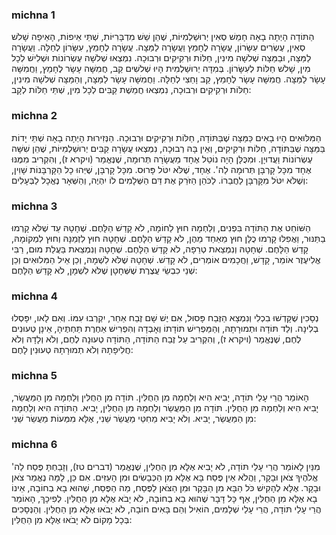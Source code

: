 
### michna 1
הַתּוֹדָה הָיְתָה בָאָה חָמֵשׁ סְאִין יְרוּשַׁלְמִיּוֹת, שֶׁהֵן שֵׁשׁ מִדְבָּרִיּוֹת, שְׁתֵּי אֵיפוֹת, הָאֵיפָה שָׁלשׁ סְאִין, עֶשְׂרִים עִשָּׂרוֹן, עֲשָׂרָה לֶחָמֵץ וַעֲשָׂרָה לַמַּצָּה. עֲשָׂרָה לֶחָמֵץ, עִשָּׂרוֹן לְחַלָּה. וַעֲשָׂרָה לַמַּצָּה, וּבַמַּצָּה שְׁלשָׁה מִינִין, חַלּוֹת וּרְקִיקִים וּרְבוּכָה. נִמְצְאוּ שְׁלשָׁה עֶשְׂרוֹנוֹת וּשְׁלִישׁ לְכָל מִין, שָׁלשׁ חַלּוֹת לְעִשָּׂרוֹן. בְּמִדָּה יְרוּשַׁלְמִית הָיוּ שְׁלשִׁים קַב, חֲמִשָּׁה עָשָׂר לֶחָמֵץ, וַחֲמִשָּׁה עָשָׂר לַמַּצָּה. חֲמִשָּׁה עָשָׂר לֶחָמֵץ, קַב וָחֵצִי לְחַלָּה. וַחֲמִשָּׁה עָשָׂר לַמַּצָּה, וְהַמַּצָּה שְׁלשָׁה מִינִין, חַלּוֹת וּרְקִיקִים וּרְבוּכָה, נִמְצְאוּ חֲמֵשֶׁת קַבִּים לְכָל מִין, שְׁתֵּי חַלּוֹת לְקָב:

### michna 2
הַמִּלּוּאִים הָיוּ בָאִים כַּמַּצָּה שֶׁבַּתּוֹדָה, חַלּוֹת וּרְקִיקִים וּרְבוּכָה. הַנְּזִירוּת הָיְתָה בָאָה שְׁתֵּי יָדוֹת בַּמַּצָּה שֶׁבַּתּוֹדָה, חַלּוֹת וּרְקִיקִים, וְאֵין בָּהּ רְבוּכָה, נִמְצְאוּ עֲשָׂרָה קַבִּים יְרוּשַׁלְמִיּוֹת, שֶׁהֵן שִׁשָּׁה עֶשְׂרוֹנוֹת וַעֲדוּיָן. וּמִכֻּלָּן הָיָה נוֹטֵל אֶחָד מֵעֲשָׂרָה תְּרוּמָה, שֶׁנֶּאֱמַר (ויקרא ז), וְהִקְרִיב מִמֶּנּוּ אֶחָד מִכָּל קָרְבָּן תְּרוּמָה לַה'. אֶחָד, שֶׁלֹּא יִטֹּל פָּרוּס. מִכָּל קָרְבָּן, שֶׁיְּהוּ כָל הַקָּרְבָּנוֹת שָׁוִין, וְשֶׁלֹּא יִטֹּל מִקָּרְבָּן לַחֲבֵרוֹ. לַכֹּהֵן הַזֹּרֵק אֶת דַּם הַשְּׁלָמִים לוֹ יִהְיֶה, וְהַשְּׁאָר נֶאֱכָל לַבְּעָלִים:

### michna 3
הַשּׁוֹחֵט אֶת הַתּוֹדָה בִּפְנִים, וְלַחְמָהּ חוּץ לַחוֹמָה, לֹא קָדַשׁ הַלָּחֶם. שְׁחָטָהּ עַד שֶׁלֹּא קָרְמוּ בַתַּנּוּר, וַאֲפִלּוּ קָרְמוּ כֻלָּן חוּץ מֵאַחַד מֵהֶן, לֹא קָדַשׁ הַלָּחֶם. שְׁחָטָהּ חוּץ לִזְמַנָּהּ וְחוּץ לִמְקוֹמָהּ, קָדַשׁ הַלָּחֶם. שְׁחָטָהּ וְנִמְצֵאת טְרֵפָה, לֹא קָדַשׁ הַלָּחֶם. שְׁחָטָהּ וְנִמְצֵאת בַּעֲלַת מוּם, רַבִּי אֱלִיעֶזֶר אוֹמֵר, קָדָשׁ, וַחֲכָמִים אוֹמְרִים, לֹא קָדַשׁ. שְׁחָטָהּ שֶׁלֹּא לִשְׁמָהּ, וְכֵן אֵיל הַמִּלוּאִים וְכֵן שְׁנֵי כִבְשֵׂי עֲצֶרֶת שֶׁשְּׁחָטָן שֶׁלֹּא לִשְׁמָן, לֹא קָדַשׁ הַלָּחֶם:

### michna 4
נְסָכִין שֶׁקָּדְשׁוּ בִכְלִי וְנִמְצָא הַזֶּבַח פָּסוּל, אִם יֶשׁ שָׁם זֶבַח אַחֵר, יִקְרְבוּ עִמּוֹ. וְאִם לָאו, יִפָּסְלוּ בְלִינָה. וְלַד תּוֹדָה וּתְמוּרָתָהּ, וְהַמַּפְרִישׁ תּוֹדָתוֹ וְאָבְדָה וְהִפְרִישׁ אַחֶרֶת תַּחְתֶּיהָ, אֵינָן טְעוּנִים לֶחֶם, שֶׁנֶּאֱמַר (ויקרא ז), וְהִקְרִיב עַל זֶבַח הַתּוֹדָה, הַתּוֹדָה טְעוּנָה לֶחֶם, וְלֹא וְלָדָהּ וְלֹא חֲלִיפָתָהּ וְלֹא תְמוּרָתָהּ טְעוּנִין לָחֶם:

### michna 5
הָאוֹמֵר הֲרֵי עָלַי תּוֹדָה, יָבִיא הִיא וְלַחְמָהּ מִן הַחֻלִּין. תּוֹדָה מִן הַחֻלִּין וְלַחְמָהּ מִן הַמַּעֲשֵׂר, יָבִיא הִיא וְלַחְמָהּ מִן הַחֻלִּין. תּוֹדָה מִן הַמַּעֲשֵׂר וְלַחְמָהּ מִן הַחֻלִּין, יָבִיא. הַתּוֹדָה הִיא וְלַחְמָהּ מִן הַמַּעֲשֵׂר, יָבִיא. וְלֹא יָבִיא מֵחִטֵּי מַעֲשֵׂר שֵׁנִי, אֶלָּא מִמְּעוֹת מַעֲשֵׂר שֵׁנִי:

### michna 6
מִנַּיִן לָאוֹמֵר הֲרֵי עָלַי תּוֹדָה, לֹא יָבִיא אֶלָּא מִן הַחֻלִּין, שֶׁנֶּאֱמַר (דברים טז), וְזָבַחְתָּ פֶּסַח לַה' אֱלֹהֶיךָ צֹאן וּבָקָר, וַהֲלֹא אֵין פֶּסַח בָּא אֶלָּא מִן הַכְּבָשִׂים וּמִן הָעִזִּים. אִם כֵּן, לָמָּה נֶאֱמַר צֹאן וּבָקָר. אֶלָּא לְהָקִישׁ כֹּל הַבָּא מִן הַבָּקָר וּמִן הַצֹּאן לַפֶּסַח, מַה הַפֶּסַח, שֶׁהוּא בָא בְחוֹבָה, אֵינוֹ בָא אֶלָּא מִן הַחֻלִּין, אַף כָּל דָּבָר שֶׁהוּא בָא בְחוֹבָה, לֹא יָבֹא אֶלָּא מִן הַחֻלִּין. לְפִיכָךְ, הָאוֹמֵר הֲרֵי עָלַי תּוֹדָה, הֲרֵי עָלַי שְׁלָמִים, הוֹאִיל וְהֵם בָּאִים חוֹבָה, לֹא יָבֹאוּ אֶלָּא מִן הַחֻלִּין. וְהַנְּסָכִים בְּכָל מָקוֹם לֹא יָבֹאוּ אֶלָּא מִן הַחֻלִּין:
